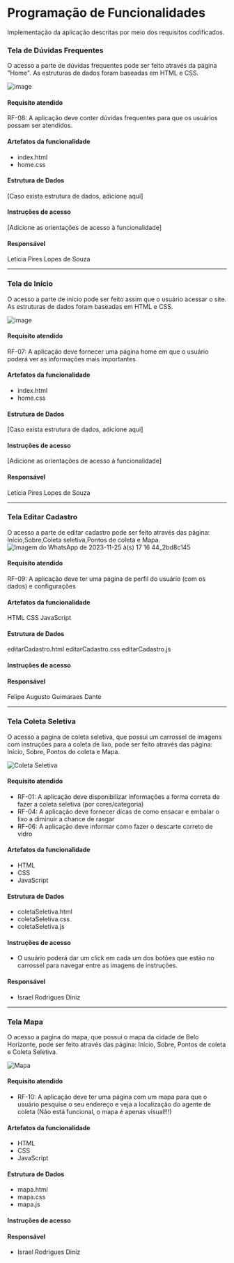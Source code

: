 # Programação de Funcionalidades

Implementação da aplicação descritas por meio dos requisitos codificados. 

### Tela de Dúvidas Frequentes 

O acesso a parte de dúvidas frequentes pode ser feito através da página "Home". As estruturas de dados foram baseadas em HTML e CSS.

![image](https://github.com/ICEI-PUC-Minas-PMV-ADS/pmv-ads-2023-2-e1-proj-web-t5-clean-project/assets/144860133/7cf50772-6059-4d50-8e57-4775abea095b)



#### Requisito atendido

RF-08: A aplicação deve conter dúvidas frequentes para que os usuários possam ser atendidos.


#### Artefatos da funcionalidade

- index.html
- home.css


#### Estrutura de Dados

[Caso exista estrutura de dados, adicione aqui]


#### Instruções de acesso

[Adicione as orientações de acesso à funcionalidade]


#### Responsável

Letícia Pires Lopes de Souza

<hr>

### Tela de Início

O acesso a parte de início pode ser feito assim que o usuário acessar o site. As estruturas de dados foram baseadas em HTML e CSS.

![image](https://github.com/ICEI-PUC-Minas-PMV-ADS/pmv-ads-2023-2-e1-proj-web-t5-clean-project/assets/144860133/b5b95201-8a9a-4fb8-8914-d36cdb0cee1e)

#### Requisito atendido

RF-07: A aplicação deve fornecer uma página home em que o usuário poderá ver as informações mais importantes

#### Artefatos da funcionalidade

- index.html
- home.css

#### Estrutura de Dados

[Caso exista estrutura de dados, adicione aqui]


#### Instruções de acesso

[Adicione as orientações de acesso à funcionalidade]


#### Responsável

Letícia Pires Lopes de Souza

<hr>

### Tela Editar Cadastro
O acesso a parte de editar cadastro pode ser feito através das página: Início,Sobre,Coleta seletiva,Pontos de coleta e Mapa.
![Imagem do WhatsApp de 2023-11-25 à(s) 17 16 44_2bd8c145](https://github.com/ICEI-PUC-Minas-PMV-ADS/pmv-ads-2023-2-e1-proj-web-t5-clean-project/assets/144860133/90eca16a-e117-4f22-b132-f301f9c97d92)

#### Requisito atendido
RF-09: A aplicação deve ter uma página de perfil do usuário (com os dados) e configurações

#### Artefatos da funcionalidade
HTML
CSS
JavaScript

#### Estrutura de Dados

editarCadastro.html
editarCadastro.css
editarCadastro.js

#### Instruções de acesso




#### Responsável

Felipe Augusto Guimaraes Dante

<hr>

### Tela Coleta Seletiva

O acesso a pagina de coleta seletiva, que possui um carrossel de imagens com instruções para a coleta de lixo, pode ser feito através das página: Início, Sobre, Pontos de coleta e Mapa.

![Coleta Seletiva](https://github.com/ICEI-PUC-Minas-PMV-ADS/pmv-ads-2023-2-e1-proj-web-t5-clean-project/assets/144857777/ed4a6aba-2d25-4cfe-9a05-7ffdf081d315)

#### Requisito atendido
- RF-01:	A aplicação deve disponibilizar informações a forma correta de fazer a coleta seletiva (por cores/categoria)
- RF-04:	A aplicação deve fornecer dicas de como ensacar e embalar o lixo a diminuir a chance de rasgar
- RF-06:	A aplicação deve informar como fazer o descarte correto de vidro



#### Artefatos da funcionalidade
- HTML
- CSS
- JavaScript

#### Estrutura de Dados
- coletaSeletiva.html
- coletaSeletiva.css
- coletaSeletiva.js

#### Instruções de acesso

- O usuário poderá dar um click em cada um dos botões que estão no carrossel para navegar entre as imagens de instruções.

#### Responsável

- Israel Rodrigues Diniz


<hr>

### Tela Mapa 
O acesso a pagina do mapa, que possui o mapa da cidade de Belo Horizonte, pode ser feito através das página: Início, Sobre, Pontos de coleta e Coleta Seletiva.

![Mapa](https://github.com/ICEI-PUC-Minas-PMV-ADS/pmv-ads-2023-2-e1-proj-web-t5-clean-project/assets/144857777/edef3136-d568-4881-aea7-8cd91c3338c3)


#### Requisito atendido
- RF-10:	A aplicação deve ter uma página com um mapa para que o usuário pesquise o seu endereço e veja a localização do agente de coleta (Não está funcional, o mapa é apenas visual!!!)



#### Artefatos da funcionalidade
- HTML
- CSS
- JavaScript


#### Estrutura de Dados
- mapa.html
- mapa.css
- mapa.js


#### Instruções de acesso




#### Responsável

- Israel Rodrigues Diniz

